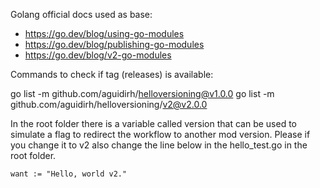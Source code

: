 Golang official docs used as base:

* https://go.dev/blog/using-go-modules
* https://go.dev/blog/publishing-go-modules
* https://go.dev/blog/v2-go-modules

Commands to check if tag (releases) is available: 

go list -m github.com/aguidirh/helloversioning@v1.0.0
go list -m github.com/aguidirh/helloversioning/v2@v2.0.0

In the root folder there is a variable called version that can be used to simulate a flag to redirect the workflow to another mod version. Please if you change it to v2 also change the line below in the hello_test.go in the root folder.

```
want := "Hello, world v2."
```